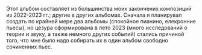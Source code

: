 Этот альбом составляет из большинства моих закончених композиций из 2022-2023 гг.; другие в других альбомах. Сначала я планирувал создать по крайней мере два альбомы (спокойное пианино, елекронние пьесы), но цезура сформирована в лето 2023 (много исследований о теории и звуку, а также немного других событий) стались причиной того, что мне было надо собирать их в один альбом свободно сочиненних пьес.
